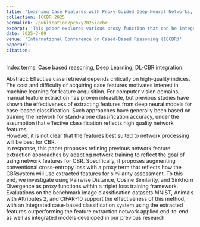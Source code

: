```yaml
---
title: "Learning Case Features with Proxy-Guided Deep Neural Networks, Accepted at ICCBR-2025"
collection: ICCBR 2025
permalink: /publication/proxy2025iccbr
excerpt: 'This paper explores various proxy function that can be integrated with deep learning frameworks to learn image features more suitable for a case-based reasoning (CBR) systems'
date: 2025-3-09
venue: 'International Conference on Cased-Based Reasoning (ICCBR)'
paperurl: 
citation: 
---
```

Index terms: Case based reasoning, Deep Learning, DL-CBR integration.


Abstract: Effective case retrieval depends critically on high-quality indices.  The cost and difficulty of acquiring case features 
motivates interest in machine learning for feature acquisition.  For computer vision domains, manual feature extraction has proven 
infeasible, but previous studies have shown the effectiveness of extracting features from deep neural models 
    for case-based classification. Such approaches have generally been based on training the network for stand-alone classification 
    accuracy, under the assumption that effective classification reflects high quality network features.   
    However, it is not clear that the features best suited to network processing will be best for CBR.  
    In response, this paper proposes refining previous network feature extraction approaches by adapting network training 
    to reflect the goal of using network features for CBR. Specifically, it proposes augmenting conventional 
    cross-entropy loss with a proxy term that reflects how the CBRsystem will use extracted features for similarity assessment.
    To this end, we investigate 
    using Pairwise Distance, Cosine Similarity, and Sinkhorn Divergence 
    as proxy functions within a triplet loss training framework. 
    Evaluations on the benchmark image classification datasets MNIST, Animals with Attributes 2, and CIFAR-10 support 
    the effectiveness of this method, with an integrated case-based classification system using the extracted features 
    outperforming the feature extraction network applied end-to-end as well as integrated models developed in our previous research.
